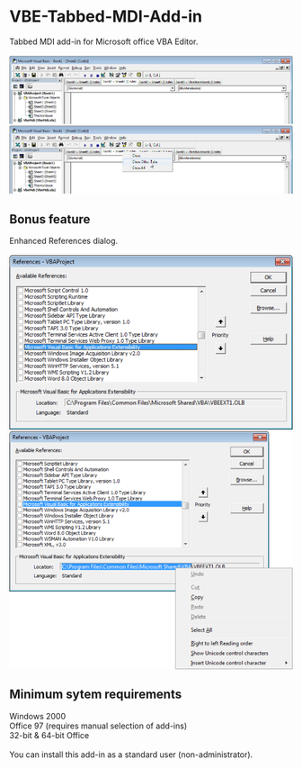 # VBE-Tabbed-MDI-Add-in
Tabbed MDI add-in for Microsoft office VBA Editor.<br>
<br>
![alt text](https://github.com/T800G/VBE-Tabbed-MDI-Add-in/blob/master/1.png)<br>
![alt text](https://github.com/T800G/VBE-Tabbed-MDI-Add-in/blob/master/2.png)<br>

## Bonus feature
Enhanced References dialog.<br>
<br>
![alt text](https://github.com/T800G/VBE-Tabbed-MDI-Add-in/blob/master/3.png)<br>
![alt text](https://github.com/T800G/VBE-Tabbed-MDI-Add-in/blob/master/4.png)<br>

## Minimum sytem requirements
Windows 2000<br>
Office 97 (requires manual selection of add-ins)<br>
32-bit & 64-bit Office<br>
<br>
You can install this add-in as a standard user (non-administrator).
